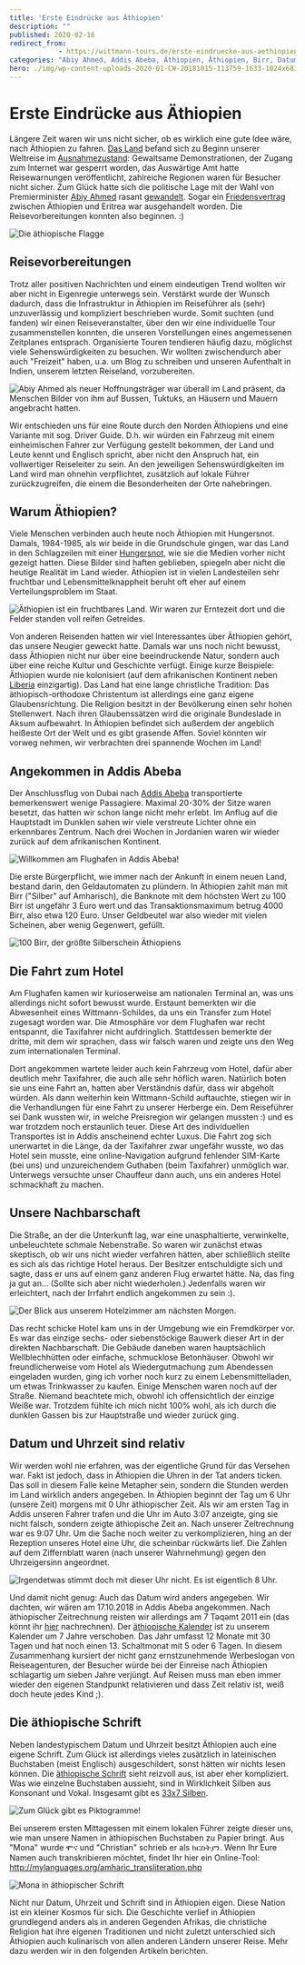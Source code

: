 ```yaml
---
title: 'Erste Eindrücke aus Äthiopien'
description: ""
published: 2020-02-16
redirect_from: 
            - https://wittmann-tours.de/erste-eindruecke-aus-aethiopien/
categories: "Abiy Ahmed, Addis Abeba, Äthiopien, Äthiopien, Birr, Datum, erste Eindrücke, Schrift, Uhrzeit"
hero: ./img/wp-content-uploads-2020-01-CW-20181015-113759-1633-1024x683.jpg
---
```

# Erste Eindrücke aus Äthiopien

Längere Zeit waren wir uns nicht sicher, ob es wirklich eine gute Idee wäre, nach Äthiopien zu fahren. [Das Land](https://de.wikipedia.org/wiki/%C3%84thiopien) befand sich zu Beginn unserer Weltreise im [Ausnahmezustand](https://www.zeit.de/politik/ausland/2018-01/unruhen-aethopien-opposition): Gewaltsame Demonstrationen, der Zugang zum Internet war gesperrt worden, das Auswärtige Amt hatte Reisewarnungen veröffentlicht, zahlreiche Regionen waren für Besucher nicht sicher. Zum Glück hatte sich die politische Lage mit der Wahl von Premierminister [Abiy Ahmed](https://de.wikipedia.org/wiki/Abiy_Ahmed) rasant [gewandelt](https://www.dw.com/de/%C3%A4thiopien-hebt-ausnahmezustand-auf/a-44078868). Sogar ein [Friedensvertrag](https://www.sueddeutsche.de/politik/historischer-friedensschluss-der-mann-der-den-verheerenden-krieg-beendete-1.4046902) zwischen Äthiopien und Eritrea war ausgehandelt worden. Die Reisevorbereitungen konnten also beginnen. :)

![Die äthiopische Flagge](./img/wp-content-uploads-2020-01-CW-20181015-113759-1633-1024x683.jpg)

<!--more-->

## Reisevorbereitungen

Trotz aller positiven Nachrichten und einem eindeutigen Trend wollten wir aber nicht in Eigenregie unterwegs sein. Verstärkt wurde der Wunsch dadurch, dass die Infrastruktur in Äthiopien im Reiseführer als (sehr) unzuverlässig und kompliziert beschrieben wurde. Somit suchten (und fanden) wir einen Reiseveranstalter, über den wir eine individuelle Tour zusammenstellen konnten, die unseren Vorstellungen eines angemessenen Zeitplanes entsprach. Organisierte Touren tendieren häufig dazu, möglichst viele Sehenswürdigkeiten zu besuchen. Wir wollten zwischendurch aber auch "Freizeit" haben, u.a. um Blog zu schreiben und unseren Aufenthalt in Indien, unserem letzten Reiseland, vorzubereiten.

![Abiy Ahmed als neuer Hoffnungsträger war überall im Land präsent, da Menschen Bilder von ihm auf Bussen, Tuktuks, an Häusern und Mauern angebracht hatten.](./img/wp-content-uploads-2020-01-CW-20181017-143045-1905-1024x683.jpg)

Wir entschieden uns für eine Route durch den Norden Äthiopiens und eine Variante mit sog. Driver Guide. D.h. wir würden ein Fahrzeug mit einem einheimischen Fahrer zur Verfügung gestellt bekommen, der Land und Leute kennt und Englisch spricht, aber nicht den Anspruch hat, ein vollwertiger Reiseleiter zu sein. An den jeweiligen Sehenswürdigkeiten im Land wird man ohnehin verpflichtet, zusätzlich auf lokale Führer zurückzugreifen, die einem die Besonderheiten der Orte nahebringen.

## Warum Äthiopien?

Viele Menschen verbinden auch heute noch Äthiopien mit Hungersnot. Damals, 1984-1985, als wir beide in die Grundschule gingen, war das Land in den Schlagzeilen mit einer [Hungersnot](https://de.wikipedia.org/wiki/Hungersnot_in_Äthiopien_1984–1985#Reaktionen), wie sie die Medien vorher nicht gezeigt hatten. Diese Bilder sind haften geblieben, spiegeln aber nicht die heutige Realität im Land wieder. Äthiopien ist in vielen Landesteilen sehr fruchtbar und Lebensmittelknappheit beruht oft eher auf einem Verteilungsproblem im Staat.

![Äthiopien ist ein fruchtbares Land. Wir waren zur Erntezeit dort und die Felder standen voll reifen Getreides.](./img/wp-content-uploads-2020-01-CW-20181031-095546-2826-1024x683.jpg)

Von anderen Reisenden hatten wir viel Interessantes über Äthiopien gehört, das unsere Neugier geweckt hatte. Damals war uns noch nicht bewusst, dass Äthiopien nicht nur über eine beeindruckende Natur, sondern auch über eine reiche Kultur und Geschichte verfügt. Einige kurze Beispiele: Äthiopien wurde nie kolonisiert (auf dem afrikanischen Kontinent neben [Liberia](https://de.wikipedia.org/wiki/Liberia) einzigartig). Das Land hat eine lange christliche Tradition: Das äthiopisch-orthodoxe Christentum ist allerdings eine ganz eigene Glaubensrichtung. Die Religion besitzt in der Bevölkerung einen sehr hohen Stellenwert. Nach ihren Glaubenssätzen wird die originale Bundeslade in Aksum aufbewahrt. In Äthiopien befindet sich außerdem der angeblich heißeste Ort der Welt und es gibt grasende Affen. Soviel könnten wir vorweg nehmen, wir verbrachten drei spannende Wochen im Land!

## Angekommen in Addis Abeba

Der Anschlussflug von Dubai nach [Addis Abeba](https://de.wikipedia.org/wiki/Addis_Abeba) transportierte bemerkenswert wenige Passagiere. Maximal 20-30% der Sitze waren besetzt, das hatten wir schon lange nicht mehr erlebt. Im Anflug auf die Hauptstadt im Dunklen sahen wir viele verstreute Lichter ohne ein erkennbares Zentrum. Nach drei Wochen in Jordanien waren wir wieder zurück auf dem afrikanischen Kontinent.

![Willkommen am Flughafen in Addis Abeba!](./img/wp-content-uploads-2020-01-CW-20181014-193007-1611-1024x683.jpg)

Die erste Bürgerpflicht, wie immer nach der Ankunft in einem neuen Land, bestand darin, den Geldautomaten zu plündern. In Äthiopien zahlt man mit Birr ("Silber" auf Amharisch), die Banknote mit dem höchsten Wert zu 100 Birr ist ungefähr 3 Euro wert und das Transaktionsmaximum betrug 4000 Birr, also etwa 120 Euro. Unser Geldbeutel war also wieder mit vielen Scheinen, aber wenig Gegenwert, gefüllt.

![100 Birr, der größte Silberschein Äthiopiens](http://wittmann-tours.de/wp-content/uploads/2020/01/APC_3480-1024x683.jpg)

## Die Fahrt zum Hotel

Am Flughafen kamen wir kurioserweise am nationalen Terminal an, was uns allerdings nicht sofort bewusst wurde. Erstaunt bemerkten wir die Abwesenheit eines Wittmann-Schildes, da uns ein Transfer zum Hotel zugesagt worden war. Die Atmosphäre vor dem Flughafen war recht entspannt, die Taxifahrer nicht aufdringlich. Stattdessen bemerkte der dritte, mit dem wir sprachen, dass wir falsch waren und zeigte uns den Weg zum internationalen Terminal.

Dort angekommen wartete leider auch kein Fahrzeug vom Hotel, dafür aber deutlich mehr Taxifahrer, die auch alle sehr höflich waren. Natürlich boten sie uns eine Fahrt an, hatten aber Verständnis dafür, dass wir abgeholt würden. Als dann weiterhin kein Wittmann-Schild auftauchte, stiegen wir in die Verhandlungen für eine Fahrt zu unserer Herberge ein. Dem Reiseführer sei Dank wussten wir, in welche Preisregion wir gelangen mussten :) und es war trotzdem noch erstaunlich teuer. Diese Art des individuellen Transportes ist in Addis anscheinend echter Luxus. Die Fahrt zog sich unerwartet in die Länge, da der Taxifahrer zwar ungefähr wusste, wo das Hotel sein musste, eine online-Navigation aufgrund fehlender SIM-Karte (bei uns) und unzureichendem Guthaben (beim Taxifahrer) unmöglich war. Unterwegs versuchte unser Chauffeur dann auch, uns ein anderes Hotel schmackhaft zu machen.

## Unsere Nachbarschaft

Die Straße, an der die Unterkunft lag, war eine unasphaltierte, verwinkelte, unbeleuchtete schmale Nebenstraße. So waren wir zunächst etwas skeptisch, ob wir uns nicht wieder verfahren hätten, aber schließlich stellte es sich als das richtige Hotel heraus. Der Besitzer entschuldigte sich und sagte, dass er uns auf einem ganz anderen Flug erwartet hätte. Na, das fing ja gut an… (Sollte sich aber nicht wiederholen.) Jedenfalls waren wir erleichtert, nach der Irrfahrt endlich angekommen zu sein :).

![Der Blick aus unserem Hotelzimmer am nächsten Morgen.](http://wittmann-tours.de/wp-content/uploads/2020/01/CW-20181015-070711-1613-1024x683.jpg)

Das recht schicke Hotel kam uns in der Umgebung wie ein Fremdkörper vor. Es war das einzige sechs- oder siebenstöckige Bauwerk dieser Art in der direkten Nachbarschaft. Die Gebäude daneben waren hauptsächlich Wellblechhütten oder einfache, schmucklose Betonhäuser. Obwohl wir freundlicherweise vom Hotel als Wiedergutmachung zum Abendessen eingeladen wurden, ging ich vorher noch kurz zu einem Lebensmittelladen, um etwas Trinkwasser zu kaufen. Einige Menschen waren noch auf der Straße. Niemand beachtete mich, obwohl ich offensichtlich der einzige Weiße war. Trotzdem fühlte ich mich nicht 100% wohl, als ich durch die dunklen Gassen bis zur Hauptstraße und wieder zurück ging.

## Datum und Uhrzeit sind relativ

Wir werden wohl nie erfahren, was der eigentliche Grund für das Versehen war. Fakt ist jedoch, dass in Äthiopien die Uhren in der Tat anders ticken. Das soll in diesem Falle keine Metapher sein, sondern die Stunden werden im Land wirklich anders angegeben. In Äthiopien beginnt der Tag um 6 Uhr (unsere Zeit) morgens mit 0 Uhr äthiopischer Zeit. Als wir am ersten Tag in Addis unseren Fahrer trafen und die Uhr im Auto 3:07 anzeigte, ging sie nicht falsch, sondern zeigte äthiopische Zeit an. Nach unserer Zeitrechnung war es 9:07 Uhr. Um die Sache noch weiter zu verkomplizieren, hing an der Rezeption unseres Hotel eine Uhr, die scheinbar rückwärts lief. Die Zahlen auf dem Ziffernblatt waren (nach unserer Wahrnehmung) gegen den Uhrzeigersinn angeordnet.

![Irgendetwas stimmt doch mit dieser Uhr nicht. Es ist eigentlich 8 Uhr.](http://wittmann-tours.de/wp-content/uploads/2020/01/CW-20181015-200204-1745-1024x683.jpg)

Und damit nicht genug: Auch das Datum wird anders angegeben. Wir dachten, wir wären am 17.10.2018 in Addis Abeba angekommen. Nach äthiopischer Zeitrechnung reisten wir allerdings am 7 Ṭəqəmt 2011 ein (das könnt ihr [hier](http://www.nabkal.de/kalrech8.html) nachrechnen). Der [äthiopische Kalender](https://de.wikipedia.org/wiki/Äthiopischer_Kalender) ist zu unserem Kalender um 7 Jahre verschoben. Das Jahr umfasst 12 Monate mit 30 Tagen und hat noch einen 13. Schaltmonat mit 5 oder 6 Tagen. In diesem Zusammenhang kursiert der nicht ganz ernstzunehmende Werbeslogan von Reiseagenturen, der Besucher würde bei der Einreise nach Äthiopien schlagartig um sieben Jahre verjüngt. Auf Reisen muss man eben immer wieder den eigenen Standpunkt relativieren und dass Zeit relativ ist, weiß doch heute jedes Kind ;).

## Die äthiopische Schrift

Neben landestypischem Datum und Uhrzeit besitzt Äthiopien auch eine eigene Schrift. Zum Glück ist allerdings vieles zusätzlich in lateinischen Buchstaben (meist Englisch) ausgeschildert, sonst hätten wir nichts lesen können. Die [äthiopische Schrift](https://de.wikipedia.org/wiki/%C3%84thiopische_Schrift) sieht reizvoll aus, ist aber eher kompliziert. Was wie einzelne Buchstaben aussieht, sind in Wirklichkeit Silben aus Konsonant und Vokal. Insgesamt gibt es [33x7 Silben](https://allaboutethio.com/talphabet.html).

![Zum Glück gibt es Piktogramme!](http://wittmann-tours.de/wp-content/uploads/2020/01/CW-20181016-074433-1746-1024x683.jpg)

Bei unserem ersten Mittagessen mit einem lokalen Führer zeigte dieser uns, wie man unsere Namen in äthiopischen Buchstaben zu Papier bringt. Aus "Mona" wurde ሞና und "Christian" schrieb er als ክርስትያን. Wenn Ihr Eure Namen auch transkribieren möchtet, findet Ihr hier ein Online-Tool: <http://mylanguages.org/amharic_transliteration.php>

![Mona in äthiopischer Schrift](http://wittmann-tours.de/wp-content/uploads/2020/01/APC_2158-1024x683.jpg)

Nicht nur Datum, Uhrzeit und Schrift sind in Äthiopien eigen. Diese Nation ist ein kleiner Kosmos für sich. Die Geschichte verlief in Äthiopien grundlegend anders als in anderen Gegenden Afrikas, die christliche Religion hat ihre eigenen Traditionen und nicht zuletzt unterschied sich Äthiopien auch kulinarisch von allen anderen Ländern unserer Reise. Mehr dazu werden wir in den folgenden Artikeln berichten.
